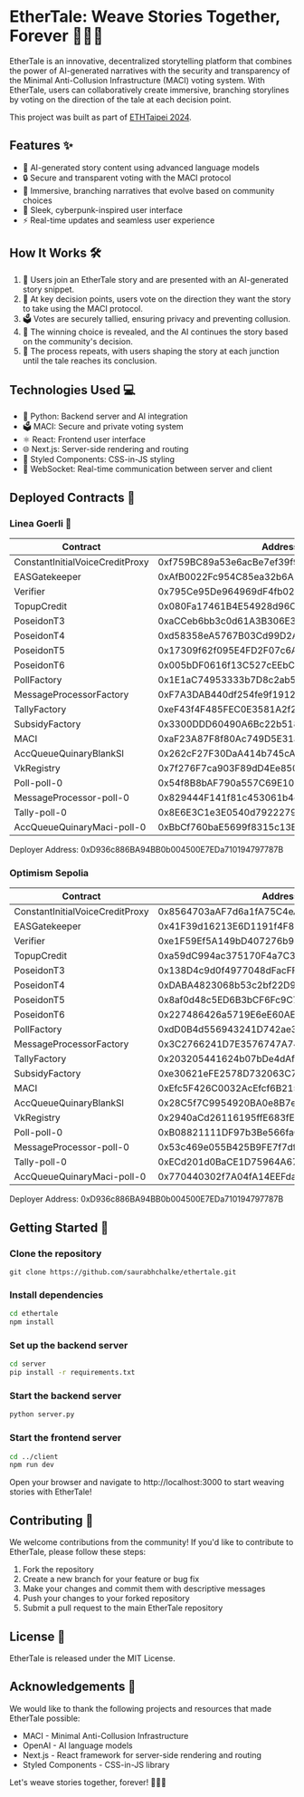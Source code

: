 # EtherTale: Weave Stories Together, Forever 🌿📖🔗

EtherTale is an innovative, decentralized storytelling platform that combines the power of AI-generated narratives with the security and transparency of the Minimal Anti-Collusion Infrastructure (MACI) voting system. With EtherTale, users can collaboratively create immersive, branching storylines by voting on the direction of the tale at each decision point.

This project was built as part of [ETHTaipei 2024](https://ethtaipei.org/).

## Features ✨

- 🤖 AI-generated story content using advanced language models
- 🔒 Secure and transparent voting with the MACI protocol
- 🌿 Immersive, branching narratives that evolve based on community choices
- 🎨 Sleek, cyberpunk-inspired user interface
- ⚡️ Real-time updates and seamless user experience

## How It Works 🛠️

1. 🚀 Users join an EtherTale story and are presented with an AI-generated story snippet.
2. 🤔 At key decision points, users vote on the direction they want the story to take using the MACI protocol.
3. 🗳️ Votes are securely tallied, ensuring privacy and preventing collusion.
4. 🔮 The winning choice is revealed, and the AI continues the story based on the community's decision.
5. 🔄 The process repeats, with users shaping the story at each junction until the tale reaches its conclusion.

## Technologies Used 💻

- 🐍 Python: Backend server and AI integration
- 🗳️ MACI: Secure and private voting system
- ⚛️ React: Frontend user interface
- 🌐 Next.js: Server-side rendering and routing
- 💅 Styled Components: CSS-in-JS styling
- 🔌 WebSocket: Real-time communication between server and client

## Deployed Contracts 📜

### Linea Goerli 🐸

| Contract                        | Address                                      |
|---------------------------------|----------------------------------------------|
| ConstantInitialVoiceCreditProxy | 0xf759BC89a53e6acBe7ef39f9967e8e14D96dfcC8 |
| EASGatekeeper                   | 0xAfB0022Fc954C85ea32b6A524890B00Ba92B8E96 |
| Verifier                        | 0x795Ce95De964969dF4fb02078a043c9B77CD8Ed7 |
| TopupCredit                     | 0x080Fa17461B4E54928d96C0D886c5d82fa582bE6 |
| PoseidonT3                      | 0xaCCeb6bb3c0d61A3B306E3E61BFE7c6715Dbc5d3 |
| PoseidonT4                      | 0xd58358eA5767B03Cd99D2Ac08daE20CB72be9178 |
| PoseidonT5                      | 0x17309f62f095E4FD2F07c6A115016A9681594BEe |
| PoseidonT6                      | 0x005bDF0616f13C527cEEbC80c054726eaE485dB1 |
| PollFactory                     | 0x1E1aC74953333b7D8c2ab58941F3C951a15e9EfE |
| MessageProcessorFactory         | 0xF7A3DAB440df254fe9f191261916FbCcD7DfD3a1 |
| TallyFactory                    | 0xeF43f4F485FEC0E3581A2f229B013AC9729F4E11 |
| SubsidyFactory                  | 0x3300DDD60490A6Bc22b518c8fd15120AFEA0F6Cc |
| MACI                            | 0xaF23A87F8f80Ac749D5E31a5841DdF98FFf328af |
| AccQueueQuinaryBlankSl          | 0x262cF27F30DaA414b745cA2586E36Fb40F53F1F4 |
| VkRegistry                      | 0x7f276F7ca903F89dD4Ee8506B175DD29D62656D5 |
| Poll-poll-0                     | 0x54f8B8bAF790a557C69E10405DddA25e044e33dd |
| MessageProcessor-poll-0         | 0x829444F141f81c453061b4dC4c7AA79f34710e61 |
| Tally-poll-0                    | 0x8E6E3C1e3E0540d792227967062c41e6AA70B2C6 |
| AccQueueQuinaryMaci-poll-0      | 0xBbCf760baE5699f8315c13Eaf2d469F97313a812 |

Deployer Address: 0xD936c886BA94BB0b004500E7EDa710194797787B

### Optimism Sepolia

| Contract                        | Address                                      |
|---------------------------------|----------------------------------------------|
| ConstantInitialVoiceCreditProxy | 0x8564703aAF7d6a1fA75C4eA85f6a78d19C65FEce |
| EASGatekeeper                   | 0x41F39d16213E6D1191f4F8E4Dd779ED94e279c58 |
| Verifier                        | 0xe1F59Ef5A149bD407276b9eF73faDFD8E296Ef82 |
| TopupCredit                     | 0xa59dC994ac375170F4a7C3aDc1a0728579bf83ab |
| PoseidonT3                      | 0x138D4c9d0f4977048dFacFF7CC95C11Ba6938af4 |
| PoseidonT4                      | 0xDABA4823068b53c2bf22D946F9BC197485FE416A |
| PoseidonT5                      | 0x8af0d48c5ED6B3bCF6Fc9C7e5EDEB204b1486DeF |
| PoseidonT6                      | 0x227486426a5719E6eE60AEB6c3a793f687c6c096 |
| PollFactory                     | 0xdD0B4d556943241D742ae37443b5aac7Cf582666 |
| MessageProcessorFactory         | 0x3C2766241D7E3576747A740CaC3eB496d2a509da |
| TallyFactory                    | 0x203205441624b07bDe4dAf62dC6212Faa04E465b |
| SubsidyFactory                  | 0xe30621eFE2578D732063C73ac296a456DAa84FF9 |
| MACI                            | 0xEfc5F426C0032AcEfcf6B215d4Aa8bC248759AF4 |
| AccQueueQuinaryBlankSl          | 0x28C5f7C9954920BA0e8B7eB67826113555ec4a42 |
| VkRegistry                      | 0x2940aCd26116195ffE683fE80B6883FF34E11ec1 |
| Poll-poll-0                     | 0xB08821111DF97b3Be566faCb70780618b64F57cf |
| MessageProcessor-poll-0         | 0x53c469e055B425B9FE7f7df4aaf09d3EEcBa7f06 |
| Tally-poll-0                    | 0xECd201d0BaCE1D75964A67Cbb3c2A01F43cA8329 |
| AccQueueQuinaryMaci-poll-0      | 0x770440302f7A04fA14EEFda8D0B38D9081aEd73D |

Deployer Address: 0xD936c886BA94BB0b004500E7EDa710194797787B


## Getting Started 🏁

### Clone the repository

`git clone https://github.com/saurabhchalke/ethertale.git`

### Install dependencies

```bash
cd ethertale
npm install
```

### Set up the backend server

```bash
cd server
pip install -r requirements.txt
```

### Start the backend server

```bash
python server.py
```

### Start the frontend server

```bash
cd ../client
npm run dev
```


Open your browser and navigate to http://localhost:3000 to start weaving stories with EtherTale!

## Contributing 🤝

We welcome contributions from the community! If you'd like to contribute to EtherTale, please follow these steps:

1. Fork the repository
2. Create a new branch for your feature or bug fix
3. Make your changes and commit them with descriptive messages
4. Push your changes to your forked repository
5. Submit a pull request to the main EtherTale repository

## License 📜

EtherTale is released under the MIT License.

## Acknowledgements 🙏

We would like to thank the following projects and resources that made EtherTale possible:

- MACI - Minimal Anti-Collusion Infrastructure
- OpenAI - AI language models
- Next.js - React framework for server-side rendering and routing
- Styled Components - CSS-in-JS library

Let's weave stories together, forever! 🌿📖🔗



